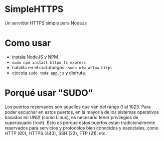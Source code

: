 # SimpleHTTPS
Un servidor HTTPS simple para NodeJs
# Como usar
- instala NodeJS y NPM
- <code>sudo npm install https fs express</code>
- habilita en el cortafuegos <code> sudo ufw allow https</code>
- ejecuta <code>sudo node app.js</code> y disfruta.
# Porqué usar "SUDO"
Los puertos reservados son aquellos que van del rango 0 al 1023. Para poder escuchar en estos puertos, en la mayoría de los sistemas operativos basados en UNIX (como Linux), es necesario tener privilegios de superusuario (root). Esto es porque estos puertos están tradicionalmente reservados para servicios y protocolos bien conocidos y esenciales, como HTTP (80), HTTPS (443), SSH (22), FTP (21), etc.
